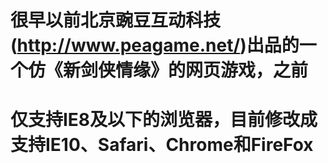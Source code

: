 # 很早以前北京豌豆互动科技(http://www.peagame.net/)出品的一个仿《新剑侠情缘》的网页游戏，之前
# 仅支持IE8及以下的浏览器，目前修改成支持IE10、Safari、Chrome和FireFox

